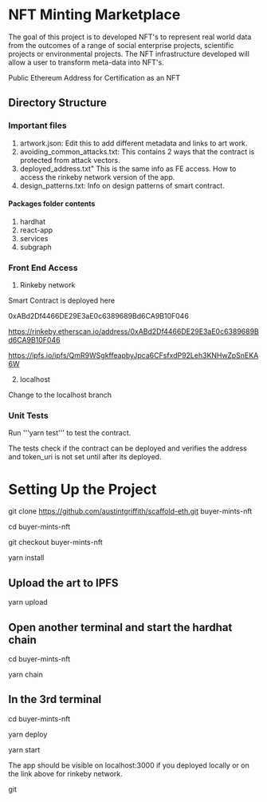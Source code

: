 # NFT Minting Marketplace

The goal of this project is to developed NFT's to represent real world data from the outcomes of a range of social enterprise projects, scientific projects or environmental projects. The NFT  infrastructure developed will allow a user to transform meta-data into NFT's.

Public Ethereum Address for Certification as an NFT

## Directory Structure

### Important files

1. artwork.json: Edit this to add different metadata and links to art work. 
2. avoiding_common_attacks.txt: This contains 2 ways that the contract is protected from attack vectors.
3. deployed_address.txt" This is the same info as FE access. How to access the rinkeby network version of the app.
4. design_patterns.txt: Info on design patterns of smart contract.

#### Packages folder contents

1. hardhat
2. react-app
3. services
4. subgraph

### Front End Access

1. Rinkeby network

Smart Contract is deployed here

0xABd2Df4466DE29E3aE0c6389689Bd6CA9B10F046

https://rinkeby.etherscan.io/address/0xABd2Df4466DE29E3aE0c6389689Bd6CA9B10F046

https://ipfs.io/ipfs/QmR9WSgkffeapbyJpca6CFsfxdP92Leh3KNHwZpSnEKA6W

2. localhost 

Change to the localhost branch

### Unit Tests

Run '''yarn test''' to test the contract. 

The tests check if the contract can be deployed and verifies the address and token_uri is not set until after its deployed.

# Setting Up the Project

git clone https://github.com/austintgriffith/scaffold-eth.git buyer-mints-nft

cd buyer-mints-nft

git checkout buyer-mints-nft

yarn install 

## Upload the art to IPFS
yarn upload 

## Open another terminal and start the hardhat chain

cd buyer-mints-nft

yarn chain

## In the 3rd terminal 

cd buyer-mints-nft

yarn deploy

yarn start

The app should be visible on localhost:3000 if you deployed locally or on the link above for rinkeby network.




git 
